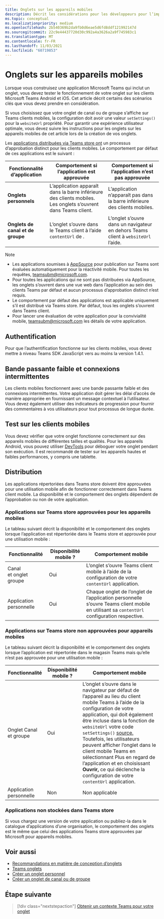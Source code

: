 ```yaml
---
title: Onglets sur les appareils mobiles
description: Décrit les considérations pour les développeurs pour l’implémentation d’onglets sur Microsoft Teams mobile.
ms.topic: conceptual
ms.localizationpriority: medium
ms.openlocfilehash: 2b540369b2da9fb0d6eae5d6fd8ddf121992147d
ms.sourcegitcommit: 22c9e44437720d30c992a4a3626a2a9f745983c1
ms.translationtype: MT
ms.contentlocale: fr-FR
ms.lasthandoff: 11/03/2021
ms.locfileid: "60719853"
---
```

# <a name="tabs-on-mobile"></a>Onglets sur les appareils mobiles

Lorsque vous construisez une application Microsoft Teams qui inclut un onglet, vous devez tester le fonctionnement de votre onglet sur les clients Microsoft Teams Android et iOS. Cet article décrit certains des scénarios clés que vous devez prendre en considération.

Si vous choisissez que votre onglet de canal ou de groupe s’affiche sur Teams clients mobiles, la configuration doit avoir une valeur `setSettings()` pour la `websiteUrl` propriété. Pour garantir une expérience utilisateur optimale, vous devez suivre les instructions pour les onglets sur les appareils mobiles de cet article lors de la création de vos onglets.

Les [applications distribuées via Teams store ont](~/concepts/deploy-and-publish/appsource/publish.md) un processus d’approbation distinct pour les clients mobiles. Le comportement par défaut de ces applications est le suivant :

| **Fonctionnalité d’application** | **Comportement si l’application est approuvée** | **Comportement si l’application n’est pas approuvée** |
| --- | --- | --- |
| **Onglets personnels** | L’application apparaît dans la barre inférieure des clients mobiles. Les onglets s’ouvrent dans Teams client. | L’application n’apparaît pas dans la barre inférieure des clients mobiles. |
| **Onglets de canal et de groupe** | L’onglet s’ouvre dans le Teams client à l’aide `contentUrl` de . | L’onglet s’ouvre dans un navigateur en dehors Teams client à `websiteUrl` l’aide. |

> [!NOTE]
> * Les applications soumises à [AppSource](https://appsource.microsoft.com) pour publication sur Teams sont évaluées automatiquement pour la réactivité mobile. Pour toutes les requêtes, teamsubm@microsoft.com.
> * Pour toutes les applications qui ne sont pas distribuées via AppSource, les onglets s’ouvrent dans une vue web dans l’application au sein des clients Teams par défaut et aucun processus d’approbation distinct n’est requis.
> * Le comportement par défaut des applications est applicable uniquement s’il est distribué via Teams store. Par défaut, tous les onglets s’ouvrent dans Teams client.
> * Pour lancer une évaluation de votre application pour la convivialité mobile, teamsubm@microsoft.com les détails de votre application.

## <a name="authentication"></a>Authentification

Pour que l’authentification fonctionne sur les clients mobiles, vous devez mettre à niveau Teams SDK JavaScript vers au moins la version 1.4.1.

## <a name="low-bandwidth-and-intermittent-connections"></a>Bande passante faible et connexions intermittentes

Les clients mobiles fonctionnent avec une bande passante faible et des connexions intermittentes. Votre application doit gérer les délai d’accès de manière appropriée en fournissant un message contextuel à l’utilisateur. Vous devez également utiliser des indicateurs de progression pour fournir des commentaires à vos utilisateurs pour tout processus de longue durée.

## <a name="testing-on-mobile-clients"></a>Test sur les clients mobiles

Vous devez vérifier que votre onglet fonctionne correctement sur des appareils mobiles de différentes tailles et qualités. Pour les appareils Android, vous pouvez utiliser [DevTools](~/tabs/how-to/developer-tools.md) pour déboguer votre onglet pendant son exécution. Il est recommandé de tester sur les appareils hautes et faibles performances, y compris une tablette.

## <a name="distribution"></a>Distribution

Les applications répertoriées dans Teams store doivent être approuvées pour une utilisation mobile afin de fonctionner correctement dans Teams client mobile. La disponibilité et le comportement des onglets dépendent de l’approbation ou non de votre application.

### <a name="apps-on-teams-store-approved-for-mobile"></a>Applications sur Teams store approuvées pour les appareils mobiles

Le tableau suivant décrit la disponibilité et le comportement des onglets lorsque l’application est répertoriée dans le Teams store et approuvée pour une utilisation mobile :

|Fonctionnalité   |Disponibilité mobile ?   |Comportement mobile|
|----------|-----------|------------|
|Canal <br /> et onglet groupe|Oui|L’onglet s’ouvre Teams client mobile à l’aide de la configuration de votre `contentUrl` application.|
|Application personnelle|Oui|Chaque onglet de l’onglet de l’application personnelle s’ouvre Teams client mobile en utilisant sa `contentUrl` configuration respective.|

### <a name="apps-on-teams-store-not-approved-for-mobile"></a>Applications sur Teams store non approuvées pour appareils mobiles

Le tableau suivant décrit la disponibilité et le comportement des onglets lorsque l’application est répertoriée dans le magasin Teams mais qu’elle n’est pas approuvée pour une utilisation mobile :

| Fonctionnalité | Disponibilité mobile ? | Comportement mobile |
|----------|-----------|------------|
|Onglet Canal et groupe|Oui|L’onglet s’ouvre dans le navigateur par défaut de l’appareil au lieu du client mobile Teams à l’aide de la configuration de votre application, qui doit également être incluse dans la fonction de `websiteUrl` votre code `setSettings()` [source.](/microsoftteams/platform/tabs/how-to/using-teams-client-sdk#settings-namespace) Toutefois, les utilisateurs peuvent afficher l’onglet dans  le client mobile Teams en sélectionnant Plus en regard de l’application et en choisissant **Ouvrir,** ce qui déclenche la configuration de votre `contentUrl` application.|
|Application personnelle|Non|Non applicable|

### <a name="apps-not-on-teams-store"></a>Applications non stockées dans Teams store

Si vous chargez une version de votre application ou publiez-la dans le catalogue d’applications d’une organisation, le comportement des onglets est le même que celui des applications Teams store approuvées par Microsoft pour appareils mobiles.

## <a name="see-also"></a>Voir aussi

* [Recommandations en matière de conception d’onglets](~/tabs/design/tabs.md)
* [Teams onglets](~/tabs/what-are-tabs.md)
* [Créer un onglet personnel](~/tabs/how-to/create-personal-tab.md)
* [Créer un onglet de canal ou de groupe](~/tabs/how-to/create-channel-group-tab.md)

## <a name="next-step"></a>Étape suivante

> [!div class="nextstepaction"]
> [Obtenir un contexte Teams pour votre onglet](~/tabs/how-to/access-teams-context.md)
